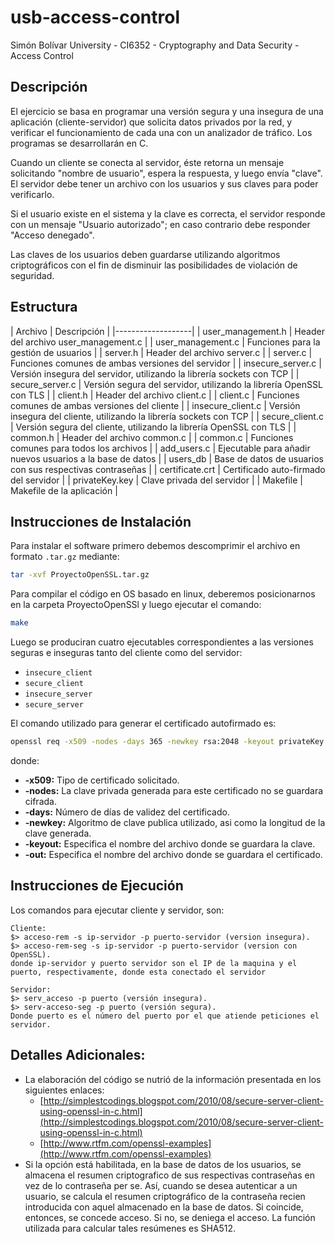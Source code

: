 # usb-access-control
Simón Bolívar University - CI6352 - Cryptography and Data Security - Access Control

## Descripción

El ejercicio se basa en programar una versión segura y una insegura de una aplicación (cliente-servidor) que solicita datos privados por la red, y verificar el funcionamiento de cada una con un analizador de tráfico. Los programas se desarrollarán en C.

Cuando un cliente se conecta al servidor, éste retorna un mensaje solicitando "nombre de usuario", espera la respuesta, y luego envía "clave". El servidor debe tener un archivo con los usuarios y sus claves para poder verificarlo.
	
Si el usuario existe en el sistema y la clave es correcta, el servidor responde con un mensaje "Usuario autorizado"; en caso contrario debe responder "Acceso denegado".

Las claves de los usuarios deben guardarse utilizando algoritmos criptográficos con el fin de disminuir las posibilidades de violación de seguridad.

## Estructura

| Archivo           | Descripción |
|-------------------|
| user_management.h | Header del archivo user_management.c                                  |
| user_management.c | Funciones para la gestión de usuarios                                 |
| server.h          | Header del archivo server.c                                           |
| server.c          | Funciones comunes de ambas versiones del servidor                     |
| insecure_server.c | Versión insegura del servidor, utilizando la librería sockets con TCP |
| secure_server.c   | Versión segura del servidor, utilizando la librería OpenSSL con TLS   |
| client.h          | Header del archivo client.c                                           |
| client.c          | Funciones comunes de ambas versiones del cliente                      |
| insecure_client.c | Versión insegura del cliente, utilizando la librería sockets con TCP  |
| secure_client.c   | Versión segura del cliente, utilizando la librería OpenSSL con TLS    |
| common.h          | Header del archivo common.c                                           |
| common.c          | Funciones comunes para todos los archivos                             |
| add_users.c       | Ejecutable para añadir nuevos usuarios a la base de datos             |
| users_db          | Base de datos de usuarios con sus respectivas contraseñas             |
| certificate.crt   | Certificado auto-firmado del servidor                                 |
| privateKey.key    | Clave privada del servidor                                            |
| Makefile          | Makefile de la aplicación                                             |

## Instrucciones de Instalación

Para instalar el software primero debemos descomprimir el archivo en formato `.tar.gz` mediante:

```bash
tar -xvf ProyectoOpenSSL.tar.gz
```

Para compilar el código en OS basado en linux, deberemos posicionarnos en la carpeta ProyectoOpenSSl y luego ejecutar el comando:

```bash
make
```

Luego se produciran cuatro ejecutables correspondientes a las versiones seguras e inseguras tanto del cliente como del servidor:

* `insecure_client`
* `secure_client`
* `insecure_server`
* `secure_server`

El comando utilizado para generar el certificado autofirmado es:

```bash
openssl req -x509 -nodes -days 365 -newkey rsa:2048 -keyout privateKey.key -out certificate.crt
```

donde:
* **-x509:** Tipo de certificado solicitado.
* **-nodes:** La clave privada generada para este certificado no se guardara cifrada.
* **-days:** Número de días de validez del certificado.
* **-newkey:** Algoritmo de clave publica utilizado, asi como la longitud de la clave generada.
* **-keyout:** Especifica el nombre del archivo donde se guardara la clave.
* **-out:** Especifica el nombre del archivo donde se guardara el certificado.

## Instrucciones de Ejecución

Los comandos para ejecutar cliente y servidor, son:

	Cliente:
	$> acceso-rem -s ip-servidor -p puerto-servidor (version insegura).
	$> acceso-rem-seg -s ip-servidor -p puerto-servidor (version con OpenSSL).
	donde ip-servidor y puerto servidor son el IP de la maquina y el puerto, respectivamente, donde esta conectado el servidor

	Servidor:
	$> serv_acceso -p puerto (versión insegura).
	$> serv-acceso-seg -p puerto (versión segura).
	Donde puerto es el número del puerto por el que atiende peticiones el servidor.

## Detalles Adicionales:

* La elaboración del código se nutrió de la información presentada en los siguientes enlaces:
  * [http://simplestcodings.blogspot.com/2010/08/secure-server-client-using-openssl-in-c.html](http://simplestcodings.blogspot.com/2010/08/secure-server-client-using-openssl-in-c.html)
  * [http://www.rtfm.com/openssl-examples](http://www.rtfm.com/openssl-examples)
* Si la opción está habilitada, en la base de datos de los usuarios, se almacena el resumen criptografico de sus respectivas contraseñas en vez de lo contraseña per se. Así, cuando se desea autenticar a un usuario, se calcula el resumen criptográfico de la contraseña recien introducida con aquel almacenado en la base de datos. Si coincide, entonces, se concede acceso. Si no, se deniega el acceso. La función utilizada para calcular tales resúmenes es SHA512.
